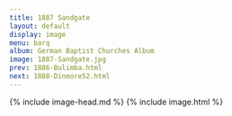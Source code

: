 ```yaml
---
title: 1887 Sandgate
layout: default
display: image
menu: barq
album: German Baptist Churches Album
image: 1887-Sandgate.jpg
prev: 1886-Bulimba.html
next: 1888-Dinmore52.html
---
```

{% include image-head.md %}
{% include image.html %}